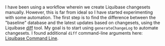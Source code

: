 I have been using a workflow wherein we create Liquibase changesets manually. However, this is far from ideal so I have started experimenting with some automation. The first step is to find the difference between the "baseline" database and the latest updates based on changesets, using the Liquibase [diff](http://www.liquibase.org/documentation/diff.html) tool. My goal is to start using `generateChangeLog` to automate changesets. I found additional `diff` command-line arguments here: [Liquibase Command Line](http://www.liquibase.org/documentation/command_line.html).
